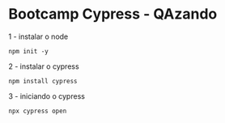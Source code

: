 # Bootcamp Cypress - QAzando

1 - instalar o node

```cli
npm init -y
```

2 - instalar o cypress

```cli
npm install cypress
```

3 - iniciando o cypress

```cli
npx cypress open
```
